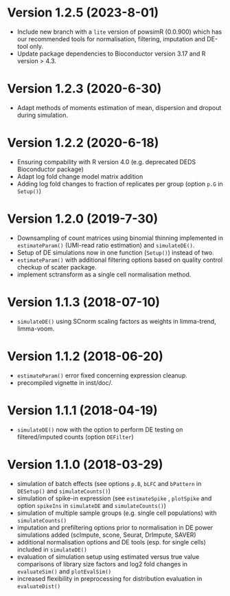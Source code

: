 # Version 1.2.5 (2023-8-01)

-   Include new branch with a `lite` version of powsimR (0.0.900) which has our recommended tools for normalisation, filtering, imputation and DE-tool only.
-   Update package dependencies to Bioconductor version 3.17 and R version \> 4.3.

# Version 1.2.3 (2020-6-30)

-   Adapt methods of moments estimation of mean, dispersion and dropout during simulation.

# Version 1.2.2 (2020-6-18)

-   Ensuring compability with R version 4.0 (e.g. deprecated DEDS Bioconductor package)
-   Adapt log fold change model matrix addition
-   Adding log fold changes to fraction of replicates per group (option `p.G` in `Setup()`)

# Version 1.2.0 (2019-7-30)

-   Downsampling of count matrices using binomial thinning implemented in `estimateParam()` (UMI-read ratio estimation) and `simulateDE()`.
-   Setup of DE simulations now in one function (`Setup()`) instead of two.
-   `estimateParam()` with additional filtering options based on quality control checkup of scater package.
-   implement sctransform as a single cell normalisation method.

# Version 1.1.3 (2018-07-10)

-   `simulateDE()` using SCnorm scaling factors as weights in limma-trend, limma-voom.

# Version 1.1.2 (2018-06-20)

-   `estimateParam()` error fixed concerning expression cleanup.
-   precompiled vignette in inst/doc/.

# Version 1.1.1 (2018-04-19)

-   `simulateDE()` now with the option to perform DE testing on filtered/imputed counts (option `DEFilter`)

# Version 1.1.0 (2018-03-29)

-   simulation of batch effects (see options `p.B`, `bLFC` and `bPattern` in `DESetup()` and `simulateCounts()`)
-   simulation of spike-in expression (see `estimateSpike` , `plotSpike` and option `spikeIns` in `simulateDE` and `simulateCounts()`)
-   simulation of multiple sample groups (e.g. single cell populations) with `simulateCounts()`
-   imputation and prefiltering options prior to normalisation in DE power simulations added (scImpute, scone, Seurat, DrImpute, SAVER)
-   additional normalisation options and DE tools (esp. for single cells) included in `simulateDE()`
-   evaluation of simulation setup using estimated versus true value comparisons of library size factors and log2 fold changes in `evaluateSim()` and `plotEvalSim()`
-   increased flexibility in preprocessing for distribution evaluation in `evaluateDist()`
